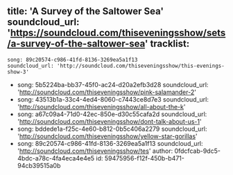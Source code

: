 title: 'A Survey of the Saltower Sea'
soundcloud_url: 'https://soundcloud.com/thiseveningsshow/sets/a-survey-of-the-saltower-sea'
tracklist:
  -
    song: 89c20574-c986-41fd-8136-3269ea5a1f13
    soundcloud_url: 'http://soundcloud.com/thiseveningsshow/this-evenings-show-3'
  -
    song: 5b5224ba-bb37-45f0-ac24-d20a2efb3d28
    soundcloud_url: 'http://soundcloud.com/thiseveningsshow/pink-salamander-2'
  -
    song: 43513b1a-33c4-4ed4-8060-c7443ce8d7e3
    soundcloud_url: 'http://soundcloud.com/thiseveningsshow/all-about-the-k'
  -
    song: a67c09a4-71d0-42ec-850e-d30c55cafa2d
    soundcloud_url: 'http://soundcloud.com/thiseveningsshow/dont-talk-about-us-1'
  -
    song: bddede1a-f25c-4e60-b812-0b5c406a2279
    soundcloud_url: 'http://soundcloud.com/thiseveningsshow/yellow-star-gorillas'
  -
    song: 89c20574-c986-41fd-8136-3269ea5a1f13
    soundcloud_url: 'http://soundcloud.com/thiseveningsshow/tes'
author: 0fdcfcab-9dc5-4bdc-a78c-4fa4eca4e4e5
id: 59475956-f12f-450b-b471-94cb39515a0b
